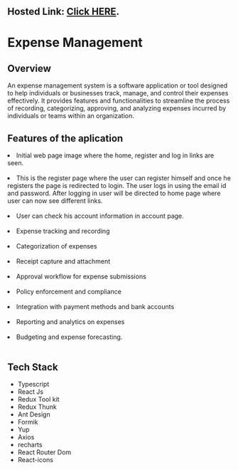 ## Hosted Link: [Click HERE](https://expensemanagement-web.netlify.app/).

<h1>Expense Management
</h1>
<h2>Overview</h2>
<p>An expense management system is a software application or tool designed to help individuals or businesses track, manage, and control their expenses effectively. It provides features and functionalities to streamline the process of recording, categorizing, approving, and analyzing expenses incurred by individuals or teams within an organization.</p>



<h2>Features of the aplication</h2>


<li>Initial web page image where the home, register and log in links are seen.</li>

</br>

<li>This is the register page where the user can register himself and once he registers the page is redirected to login. The user logs in using the email id and password. After logging in user will be directed to home page where user can now see different links.</li>
    
</br>

<li>User can check his account information in account page.</li>
    
</br>    

<li>Expense tracking and recording </li>
</br>
<li>Categorization of expenses</li>
</br>
<li>Receipt capture and attachment</li>
</br>
<li>Approval workflow for expense submissions</li>
</br>
<li>Policy enforcement and compliance</li>
</br>
<li>Integration with payment methods and bank accounts</li>
</br>
<li>Reporting and analytics on expenses</li>
</br>
<li>Budgeting and expense forecasting.</li>
    
</br>

<h2>Tech Stack</h2>
<ul>
    <li>Typescript</li>
    <li>React Js</li>
    <li>Redux Tool kit</li>
    <li>Redux Thunk</li>
    <li>Ant Design</li>
    <li>Formik</li>
    <li>Yup</li>
    <li>Axios</li>
    <li>recharts</li>
    <li>React Router Dom</li>
    <li>React-icons</li>
</ul>
